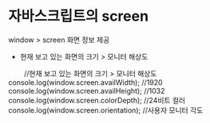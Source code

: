 # 자바스크립트의 screen
window > screen 
화면 정보 제공 

- 현재 보고 있는 화면의 크기 > 모니터 해상도 

>
        //현재 보고 있는 화면의 크기 > 모니터 해상도
        console.log(window.screen.availWidth); //1920
        console.log(window.screen.availHeight); //1032
                console.log(window.screen.colorDepth); //24비트 컬러console.log(window.screen.orientation); //사용자 모니터 각도

